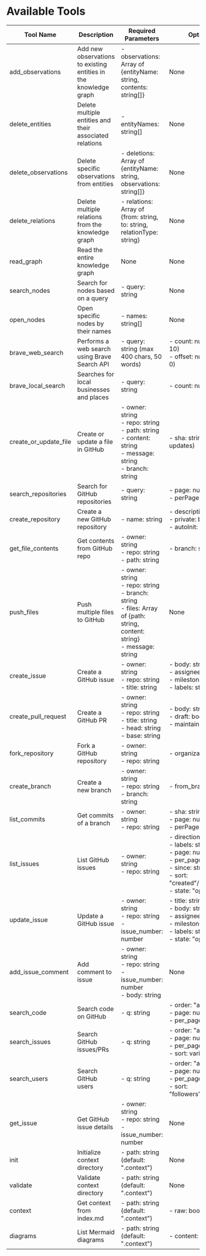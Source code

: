 # Available Tools

| Tool Name | Description | Required Parameters | Optional Parameters |
|-----------|-------------|-------------------|-------------------|
| add_observations | Add new observations to existing entities in the knowledge graph | - observations: Array of {entityName: string, contents: string[]} | None |
| delete_entities | Delete multiple entities and their associated relations | - entityNames: string[] | None |
| delete_observations | Delete specific observations from entities | - deletions: Array of {entityName: string, observations: string[]} | None |
| delete_relations | Delete multiple relations from the knowledge graph | - relations: Array of {from: string, to: string, relationType: string} | None |
| read_graph | Read the entire knowledge graph | None | None |
| search_nodes | Search for nodes based on a query | - query: string | None |
| open_nodes | Open specific nodes by their names | - names: string[] | None |
| brave_web_search | Performs a web search using Brave Search API | - query: string (max 400 chars, 50 words) | - count: number (1-20, default 10)<br>- offset: number (max 9, default 0) |
| brave_local_search | Searches for local businesses and places | - query: string | - count: number (1-20, default 5) |
| create_or_update_file | Create or update a file in GitHub | - owner: string<br>- repo: string<br>- path: string<br>- content: string<br>- message: string<br>- branch: string | - sha: string (required for updates) |
| search_repositories | Search for GitHub repositories | - query: string | - page: number<br>- perPage: number (max 100) |
| create_repository | Create a new GitHub repository | - name: string | - description: string<br>- private: boolean<br>- autoInit: boolean |
| get_file_contents | Get contents from GitHub repo | - owner: string<br>- repo: string<br>- path: string | - branch: string |
| push_files | Push multiple files to GitHub | - owner: string<br>- repo: string<br>- branch: string<br>- files: Array of {path: string, content: string}<br>- message: string | None |
| create_issue | Create a GitHub issue | - owner: string<br>- repo: string<br>- title: string | - body: string<br>- assignees: string[]<br>- milestone: number<br>- labels: string[] |
| create_pull_request | Create a GitHub PR | - owner: string<br>- repo: string<br>- title: string<br>- head: string<br>- base: string | - body: string<br>- draft: boolean<br>- maintainer_can_modify: boolean |
| fork_repository | Fork a GitHub repository | - owner: string<br>- repo: string | - organization: string |
| create_branch | Create a new branch | - owner: string<br>- repo: string<br>- branch: string | - from_branch: string |
| list_commits | Get commits of a branch | - owner: string<br>- repo: string | - sha: string<br>- page: number<br>- perPage: number |
| list_issues | List GitHub issues | - owner: string<br>- repo: string | - direction: "asc"/"desc"<br>- labels: string[]<br>- page: number<br>- per_page: number<br>- since: string<br>- sort: "created"/"updated"/"comments"<br>- state: "open"/"closed"/"all" |
| update_issue | Update a GitHub issue | - owner: string<br>- repo: string<br>- issue_number: number | - title: string<br>- body: string<br>- assignees: string[]<br>- milestone: number<br>- labels: string[]<br>- state: "open"/"closed" |
| add_issue_comment | Add comment to issue | - owner: string<br>- repo: string<br>- issue_number: number<br>- body: string | None |
| search_code | Search code on GitHub | - q: string | - order: "asc"/"desc"<br>- page: number (min 1)<br>- per_page: number (1-100) |
| search_issues | Search GitHub issues/PRs | - q: string | - order: "asc"/"desc"<br>- page: number (min 1)<br>- per_page: number (1-100)<br>- sort: various options |
| search_users | Search GitHub users | - q: string | - order: "asc"/"desc"<br>- page: number (min 1)<br>- per_page: number (1-100)<br>- sort: "followers"/"repositories"/"joined" |
| get_issue | Get GitHub issue details | - owner: string<br>- repo: string<br>- issue_number: number | None |
| init | Initialize context directory | - path: string (default: ".context") | None |
| validate | Validate context directory | - path: string (default: ".context") | None |
| context | Get context from index.md | - path: string (default: ".context") | - raw: boolean (default: false) |
| diagrams | List Mermaid diagrams | - path: string (default: ".context") | - content: boolean (default: false) |
